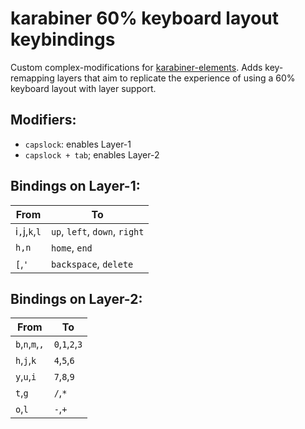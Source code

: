 # karabiner 60% keyboard layout keybindings

Custom complex-modifications for [karabiner-elements](https://karabiner-elements.pqrs.org/).
Adds key-remapping layers that aim to replicate the experience of using a 60% keyboard layout with layer support.


## Modifiers:

- `capslock`: enables Layer-1
- `capslock + tab`; enables Layer-2

## Bindings on Layer-1:

|From         |To                            |
|-------------|------------------------------|
|i`,`j,`k`,`l`| `up`, `left`, `down`, `right`|
|`h,n`        | `home`, `end`                |
|`[`,`'`      | `backspace`, `delete`        |

## Bindings on Layer-2:


|From           |To                            |
|---------------|------------------------------|
|`b`,`n`,`m`,`,`| `0`,`1`,`2`,`3`              |
|`h`,`j`,`k`    | `4`,`5`,`6`                  |
|`y`,`u`,`i`    | `7`,`8`,`9`                  |
|`t`,`g`        | `/`,`*`                      |
|`o`,`l`        | `-`,`+`                      |

